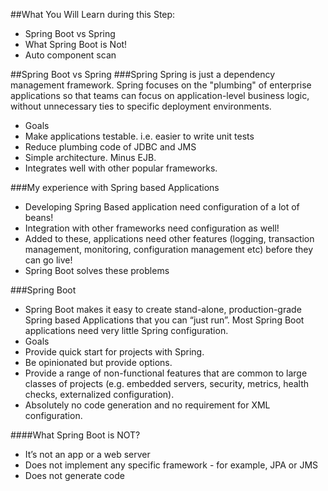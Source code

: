 ##What You Will Learn during this Step:
- Spring Boot vs Spring
- What Spring Boot is Not!
- Auto component scan

##Spring Boot vs Spring
###Spring
Spring is just a dependency management framework. Spring focuses on the "plumbing" of enterprise applications so that teams can focus on application-level business logic, without unnecessary ties to specific deployment environments.
 - Goals
  - Make applications testable. i.e. easier to write unit tests
  - Reduce plumbing code of JDBC and JMS
  - Simple architecture. Minus EJB.
  - Integrates well with other popular frameworks.

###My experience with Spring based Applications
- Developing Spring Based application need configuration of a lot of beans!
- Integration with other frameworks need configuration as well!
- Added to these, applications need other features (logging, transaction management, monitoring, configuration management etc) before they can go live!
- Spring Boot solves these problems

###Spring Boot
- Spring Boot makes it easy to create stand-alone, production-grade Spring based Applications that you can “just run”. Most Spring Boot applications need very little Spring configuration.
 - Goals
  - Provide quick start for projects with Spring.
  - Be opinionated but provide options.
  - Provide a range of non-functional features that are common to large classes of projects (e.g. embedded servers, security, metrics, health checks, externalized configuration).
- Absolutely no code generation and no requirement for XML configuration.

####What Spring Boot is NOT?
- It’s not an app or a web server
- Does not implement any specific framework - for example, JPA or JMS
- Does not generate code

